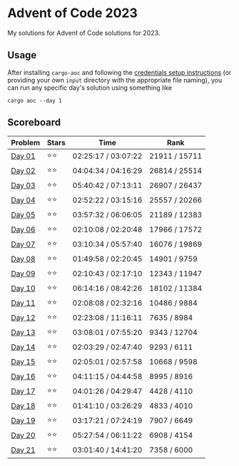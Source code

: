 # Advent of Code 2023

My solutions for Advent of Code solutions for 2023.

## Usage

After installing `cargo-aoc` and following the [credentials setup instructions](https://github.com/gobanos/cargo-aoc#setting-up-the-cli) (or providing your own `input` directory with the appropriate file
naming), you can run any specific day's solution using something like 

    cargo aoc --day 1

## Scoreboard

| Problem | Stars | Time | Rank |
| ------- | ----- | ---- | ---- |
| [Day 01](./src/day01.rs) | ⭐⭐ | 02:25:17 / 03:07:22 | 21911 / 15711 |
| [Day 02](./src/day02.rs) | ⭐⭐ | 04:04:34 / 04:16:29 | 26814 / 25514 |
| [Day 03](./src/day03.rs) | ⭐⭐ | 05:40:42 / 07:13:11 | 26907 / 26437 |
| [Day 04](./src/day04.rs) | ⭐⭐ | 02:52:22 / 03:15:16 | 25557 / 20266 |
| [Day 05](./src/day05.rs) | ⭐⭐ | 03:57:32 / 06:06:05 | 21189 / 12383 |
| [Day 06](./src/day06.rs) | ⭐⭐ | 02:10:08 / 02:20:48 | 17966 / 17572 |
| [Day 07](./src/day07.rs) | ⭐⭐ | 03:10:34 / 05:57:40 | 16076 / 19869 |
| [Day 08](./src/day08.rs) | ⭐⭐ | 01:49:58 / 02:20:45 | 14901 / 9759 |
| [Day 09](./src/day09.rs) | ⭐⭐ | 02:10:43 / 02:17:10 | 12343 / 11947 |
| [Day 10](./src/day10.rs) | ⭐⭐ | 06:14:16 / 08:42:26 | 18102 / 11384 |
| [Day 11](./src/day11.rs) | ⭐⭐ | 02:08:08 / 02:32:16 | 10486 / 9884 |
| [Day 12](./src/day12.rs) | ⭐⭐ | 02:23:08 / 11:16:11 | 7635 / 8984 |
| [Day 13](./src/day13.rs) | ⭐⭐ | 03:08:01 / 07:55:20 | 9343 / 12704 |
| [Day 14](./src/day14.rs) | ⭐⭐ | 02:03:29 / 02:47:40 | 9293 / 6111 |
| [Day 15](./src/day15.rs) | ⭐⭐ | 02:05:01 / 02:57:58 | 10668 / 9598 |
| [Day 16](./src/day16.rs) | ⭐⭐ | 04:11:15 / 04:44:58 | 8995 / 8916 |
| [Day 17](./src/day17.rs) | ⭐⭐ | 04:01:26 / 04:29:47 | 4428 / 4110 |
| [Day 18](./src/day18.rs) | ⭐⭐ | 01:41:10 / 03:26:29 | 4833 / 4010 |
| [Day 19](./src/day19.rs) | ⭐⭐ | 03:17:21 / 07:24:19 | 7907 / 6649 |
| [Day 20](./src/day20.rs) | ⭐⭐ | 05:27:54 / 06:11:22 | 6908 / 4154 |
| [Day 21](./src/day21.rs) | ⭐⭐ | 03:01:40 / 14:41:20 | 7358 / 6000 |
